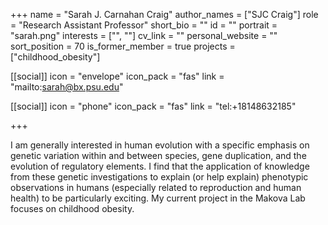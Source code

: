+++
name = "Sarah J. Carnahan Craig"
author_names = ["SJC Craig"]
role = "Research Assistant Professor"
short_bio = ""
id = ""
portrait = "sarah.png"
interests = ["", ""]
cv_link = ""
personal_website = ""
sort_position = 70
is_former_member = true
projects = ["childhood_obesity"]

[[social]]
    icon = "envelope"
    icon_pack = "fas"
    link = "mailto:sarah@bx.psu.edu"

[[social]]
    icon = "phone"
    icon_pack = "fas"
    link = "tel:+18148632185"

+++

I am generally interested in human evolution with a specific emphasis
on genetic variation within and between species, gene duplication,
and the evolution of regulatory elements.  I find that the application
of knowledge from these genetic investigations to explain (or help
explain) phenotypic observations in humans (especially related to
reproduction and human health) to be particularly exciting.  My
current project in the Makova Lab focuses on childhood obesity.
